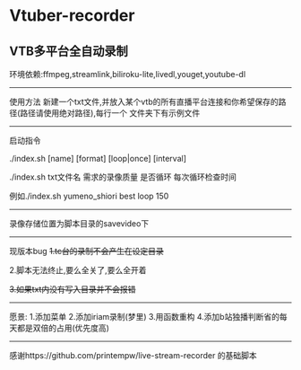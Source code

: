# Vtuber-recorder
VTB多平台全自动录制
-----------------------------------------------------

环境依赖:ffmpeg,streamlink,biliroku-lite,livedl,youget,youtube-dl

-----------------------------------------------------
使用方法
新建一个txt文件,并放入某个vtb的所有直播平台连接和你希望保存的路径(路径请使用绝对路径),每行一个
文件夹下有示例文件

------------------------------------------------------------
启动指令

./index.sh [name] [format] [loop|once] [interval]

./index.sh txt文件名 需求的录像质量 是否循环 每次循环检查时间 

例如./index.sh yumeno_shiori best loop 150

------------------------------------------------------------

录像存储位置为脚本目录的savevideo下

------------------------------------------------------------
现版本bug
~~1.tc台的录制不会产生在设定目录~~

2.脚本无法终止,要么全关了,要么全开着

~~3.如果txt内没有写入目录并不会报错~~

------------------------------------------------------------
愿景:
1.添加菜单
2.添加iriam录制(梦里)
3.用函数重构
4.添加b站独播判断省的每天都是双倍的占用(优先度高)

------------------------------------------------------------

感谢https://github.com/printempw/live-stream-recorder 的基础脚本 
